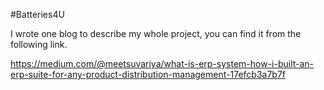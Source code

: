 #Batteries4U

I wrote one blog to describe my whole project, you can find it from the following link.

https://medium.com/@meetsuvariya/what-is-erp-system-how-i-built-an-erp-suite-for-any-product-distribution-management-17efcb3a7b7f

